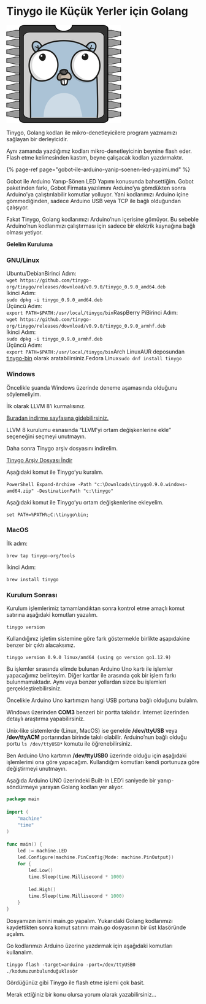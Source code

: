 # Tinygo ile Küçük Yerler için Golang

![Tinygo Logosu](../.gitbook/assets/tinygo-logo.png)

Tinygo, Golang kodları ile mikro-denetleyicilere program yazmamızı sağlayan bir derleyicidir.

Aynı zamanda yazdığımız kodları mikro-denetleyicinin beynine flash eder. Flash etme kelimesinden kastım, beyne çalışacak kodları yazdırmaktır.

{% page-ref page="gobot-ile-arduino-yanip-soenen-led-yapimi.md" %}

Gobot ile Arduino Yanıp-Sönen LED Yapımı konusunda bahsettiğim. Gobot paketinden farkı, Gobot Firmata yazılımını Arduino’ya gömdükten sonra Arduino’ya çalıştırılabilir komutlar yolluyor. Yani kodlarımızı Arduino içine gömmediğinden, sadece Arduino USB veya TCP ile bağlı olduğundan çalışıyor.

Fakat Tinygo, Golang kodlarımızı Arduino’nun içerisine gömüyor. Bu sebeble Arduino’nun kodlarımızı çalıştırması için sadece bir elektrik kaynağına bağlı olması yetiyor.

**Gelelim Kuruluma**

### GNU/Linux

Ubuntu/DebianBirinci Adım:  
`wget https://github.com/tinygo-org/tinygo/releases/download/v0.9.0/tinygo_0.9.0_amd64.deb`  
İkinci Adım:  
`sudo dpkg -i tinygo_0.9.0_amd64.deb`  
Üçüncü Adım:  
`export PATH=$PATH:/usr/local/tinygo/bin`RaspBerry PiBirinci Adım:  
`wget https://github.com/tinygo-org/tinygo/releases/download/v0.9.0/tinygo_0.9.0_armhf.deb`  
İkinci Adım:  
`sudo dpkg -i tinygo_0.9.0_armhf.deb`  
Üçüncü Adım:  
`export PATH=$PATH:/usr/local/tinygo/bin`Arch LinuxAUR deposundan [tinygo-bin](https://aur.archlinux.org/packages/tinygo-bin/) olarak aratabilirsiniz.Fedora Linux`sudo dnf install tinygo`

### **Windows**

Öncelikle şuanda Windows üzerinde deneme aşamasında olduğunu söylemeliyim.

İlk olarak LLVM 8’i kurmalısınız.

[Buradan indirme sayfasına gidebilirsiniz.](http://releases.llvm.org/download.html#8.0.1)

LLVM 8 kurulumu esnasında “LLVM’yi ortam değişkenlerine ekle” seçeneğini seçmeyi unutmayın.

Daha sonra Tinygo arşiv dosyasını indirelim.

[Tinygo Arşiv Dosyası İndir](https://github.com/tinygo-org/tinygo/releases/download/v0.9.0/tinygo0.9.0.windows-amd64.zip)

Aşağıdaki komut ile Tinygo’yu kuralım.

`PowerShell Expand-Archive -Path "c:\Downloads\tinygo0.9.0.windows-amd64.zip" -DestinationPath "c:\tinygo"`

Aşağıdaki komut ile Tinygo’yu ortam değişkenlerine ekleyelim.

`set PATH=%PATH%;C:\tinygo\bin;`

### MacOS

İlk adım:

​`brew tap tinygo-org/tools`

İkinci Adım:

`brew install tinygo`

### Kurulum Sonrası

Kurulum işlemlerimiz tamamlandıktan sonra kontrol etme amaçlı komut satırına aşağıdaki komutları yazalım.

`tinygo version`

Kullandığınız işletim sistemine göre fark göstermekle birlikte aşapıdakine benzer bir çıktı alacaksınız.

`tinygo version 0.9.0 linux/amd64 (using go version go1.12.9)`

Bu işlemler sırasında elimde bulunan Arduino Uno kartı ile işlemler yapacağımız belirteyim. Diğer kartlar ile arasında çok bir işlem farkı bulunmamaktadır. Aynı veya benzer yollardan sizce bu işlemleri gerçekleştirebilirsiniz.

Öncelikle Arduino Uno kartımızın hangi USB portuna bağlı olduğunu bulalım.

Windows üzerinden **COM3** benzeri bir portta takılıdır. İnternet üzerinden detaylı araştırma yapabilirsiniz.

Unix-like sistemlerde \(Linux, MacOS\) ise genelde **/dev/ttyUSB** veya **/dev/ttyACM** portarından birinde takılı olabilir. Arduino’nun bağlı olduğu portu `ls /dev/ttyUSB*` komutu ile öğrenebilirsiniz.

Ben Arduino Uno kartımın **/dev/ttyUSB0** üzerinde olduğu için aşağıdaki işlemlerimi ona göre yapacağım. Kullandığım komutları kendi portunuza göre değiştirmeyi unutmayın.

Aşağıda Arduino UNO üzerindeki Built-In LED’i saniyede bir yanıp-söndürmeye yarayan Golang kodları yer alıyor.

```go
package main

import (
	"machine"
	"time"
)

func main() {
	led := machine.LED
	led.Configure(machine.PinConfig{Mode: machine.PinOutput})
	for {
		led.Low()
		time.Sleep(time.Millisecond * 1000)

		led.High()
		time.Sleep(time.Millisecond * 1000)
	}
}
```

Dosyamızın ismini main.go yapalım. Yukarıdaki Golang kodlarımızı kaydettikten sonra komut satırını main.go dosyasının bir üst klasöründe açalım.

Go kodlarımızı Arduino üzerine yazdırmak için aşağıdaki komutları kullanalım.

`tinygo flash -target=arduino -port=/dev/ttyUSB0 ./kodumuzunbulunduğuklasör`

Gördüğünüz gibi Tinygo ile flash etme işlemi çok basit.

Merak ettiğiniz bir konu olursa yorum olarak yazabilirsiniz…

